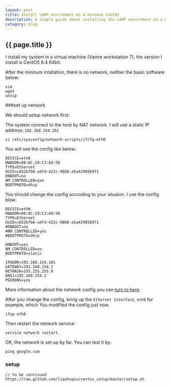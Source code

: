 ```yaml
---
layout: post
title: Install LAMP enviroment on a minimum CentOS
description: A simple guide about installing the LAMP enviroment on a mininum CentOS
category: blog
---
```


<h2> {{ page.title }} </h2>

I install my system in a virtual machine (Vamre workstation 7), the version I install is CentOS 6.4 64bit.

After the mininum intallation, there is no network, neither the basic software below:

    vim
    wget
    unzip

###set up network

We should setup network first:

The system connect to the host by NAT network. I will use a static IP address: `192.168.154.101`

    vi /etc/sysconfig/network-scripts/ifcfg-eth0 

You will see the config like below:

    DEVICE=eth0
    HWADDR=00:0C:29:C2:A9:5D
    TYPE=Ethernet
    UUID=c652bfb6-a4fd-422c-98b8-a5a42905b971
    ONBOOT=no
    NM_CONTROLLED=yes
    BOOTPROTO=dhcp

You should change the config accroding to your situaion. I use the config blow:

    DEVICE=eth0
    HWADDR=00:0C:29:C2:A9:5D
    TYPE=Ethernet
    UUID=c652bfb6-a4fd-422c-98b8-a5a42905b971
    #ONBOOT=no
    #NM_CONTROLLED=yes
    #BOOTPROTO=dhcp
    
    ONBOOT=yes
    NM_CONTROLLED=no
    BOOTPROTO=static
    
    IPADDR=192.168.154.101
    GATEWAY=192.168.154.2
    NETMASK=255.255.255.0
    DNS1=192.168.154.2
    PEERDNS=yes

More information about the network config you can [turn to here](http://www.centos.org/docs/4/html/rhel-rg-en-4/s1-networkscripts-interfaces.html).

After you change the config, bring up the `Ethernet Interface`, `eth0` for example, which You modified the config just now.

    ifup eth0

Then restart the network service:

    service network restart.

OK, the network is set up by far. You can test it by:
    
    ping google.com


### setup 

    // to be continued
    https://raw.github.com/liaohuqiu/centos_setup/master/setup.sh
